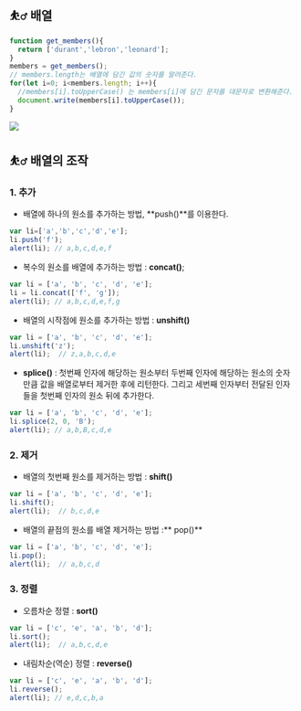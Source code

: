 ## ⛹️‍♂️ 배열
```javascript
function get_members(){
  return ['durant','lebron','leonard'];
}
members = get_members();
// members.length는 배열에 담긴 값의 숫자를 알려준다.
for(let i=0; i<members.length; i++){
  //members[i].toUpperCase() 는 members[i]에 담긴 문자를 대문자로 변환해준다.
  document.write(members[i].toUpperCase());
}
```
![](https://images.velog.io/images/pji3504/post/15924dcc-f9f2-4843-a8ff-1c1f287c0299/image.png)

## ⛹️‍♂️ 배열의 조작
### 1. 추가
- 배열에 하나의 원소를 추가하는 방법, **push()**를 이용한다.
```javascript
var li=['a','b','c','d','e'];
li.push('f');
alert(li); // a,b,c,d,e,f
```

- 복수의 원소를 배열에 추가하는 방법 : **concat()**;
```javascript
var li = ['a', 'b', 'c', 'd', 'e'];
li = li.concat(['f', 'g']);
alert(li); // a,b,c,d,e,f,g
```

- 배열의 시작점에 원소를 추가하는 방법 : **unshift()**
```javascript
var li = ['a', 'b', 'c', 'd', 'e'];
li.unshift('z');
alert(li);  // z,a,b,c,d,e
```

- **splice()** : 첫번째 인자에 해당하는 원소부터 두번째 인자에 해당하는 원소의 숫자만큼 값을 배열로부터 제거한 후에 리턴한다. 그리고 세번째 인자부터 전달된 인자들을 첫번째 인자의 원소 뒤에 추가한다.
```javascript
var li = ['a', 'b', 'c', 'd', 'e'];
li.splice(2, 0, 'B');
alert(li); // a,b,B,c,d,e
```
### 2. 제거
- 배열의 첫번째 원소를 제거하는 방법 : **shift()**
```javascript
var li = ['a', 'b', 'c', 'd', 'e'];
li.shift();
alert(li);  // b,c,d,e
```
- 배열의 끝점의 원소를 배열 제거하는 방법 :** pop()**
```javascript
var li = ['a', 'b', 'c', 'd', 'e'];
li.pop();
alert(li);  // a,b,c,d
```

### 3. 정렬
- 오름차순 정렬 : **sort()**
```javascript
var li = ['c', 'e', 'a', 'b', 'd'];
li.sort();
alert(li);  // a,b,c,d,e
```
- 내림차순(역순) 정렬 : **reverse()**
```javascript
var li = ['c', 'e', 'a', 'b', 'd'];
li.reverse();
alert(li); // e,d,c,b,a
```
